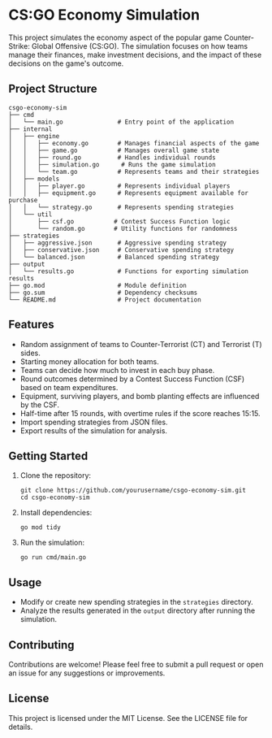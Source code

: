# CS:GO Economy Simulation

This project simulates the economy aspect of the popular game Counter-Strike: Global Offensive (CS:GO). The simulation focuses on how teams manage their finances, make investment decisions, and the impact of these decisions on the game's outcome.

## Project Structure

```
csgo-economy-sim
├── cmd
│   └── main.go               # Entry point of the application
├── internal
│   ├── engine
│   │   ├── economy.go        # Manages financial aspects of the game
│   │   ├── game.go           # Manages overall game state
│   │   ├── round.go          # Handles individual rounds
│   │   ├── simulation.go      # Runs the game simulation
│   │   └── team.go           # Represents teams and their strategies
│   ├── models
│   │   ├── player.go         # Represents individual players
│   │   ├── equipment.go      # Represents equipment available for purchase
│   │   └── strategy.go       # Represents spending strategies
│   └── util
│       ├── csf.go           # Contest Success Function logic
│       └── random.go        # Utility functions for randomness
├── strategies
│   ├── aggressive.json       # Aggressive spending strategy
│   ├── conservative.json     # Conservative spending strategy
│   └── balanced.json         # Balanced spending strategy
├── output
│   └── results.go            # Functions for exporting simulation results
├── go.mod                    # Module definition
├── go.sum                    # Dependency checksums
└── README.md                 # Project documentation
```

## Features

- Random assignment of teams to Counter-Terrorist (CT) and Terrorist (T) sides.
- Starting money allocation for both teams.
- Teams can decide how much to invest in each buy phase.
- Round outcomes determined by a Contest Success Function (CSF) based on team expenditures.
- Equipment, surviving players, and bomb planting effects are influenced by the CSF.
- Half-time after 15 rounds, with overtime rules if the score reaches 15:15.
- Import spending strategies from JSON files.
- Export results of the simulation for analysis.

## Getting Started

1. Clone the repository:
   ```
   git clone https://github.com/yourusername/csgo-economy-sim.git
   cd csgo-economy-sim
   ```

2. Install dependencies:
   ```
   go mod tidy
   ```

3. Run the simulation:
   ```
   go run cmd/main.go
   ```

## Usage

- Modify or create new spending strategies in the `strategies` directory.
- Analyze the results generated in the `output` directory after running the simulation.

## Contributing

Contributions are welcome! Please feel free to submit a pull request or open an issue for any suggestions or improvements.

## License

This project is licensed under the MIT License. See the LICENSE file for details.